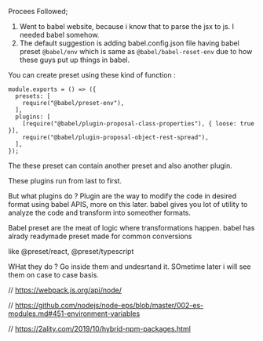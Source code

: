 Procees Followed;

1. Went to babel website, because i know that to parse the jsx to js. I needed babel somehow.
2. The default suggestion is adding babel.config.json file having babel preset `@babel/env` which is same as `@babel/babel-reset-env` due to how these guys put up things in babel.

You can create preset using these kind of function :

```
module.exports = () => ({
  presets: [
    require("@babel/preset-env"),
  ],
  plugins: [
    [require("@babel/plugin-proposal-class-properties"), { loose: true }],
    require("@babel/plugin-proposal-object-rest-spread"),
  ],
});
```

The these preset can contain another preset and also another plugin.

These plugins run from last to first.

But what plugins do ? Plugin are the way to modify the code in desired format using babel APIS, more on this later. babel  gives you lot of utility to analyze the code and transform into someother formats.


Babel preset are the meat of logic where transformations happen. babel has alrady readymade preset made for common conversions

like @preset/react, @preset/typescript

WHat they do ? Go inside them and undesrtand it. SOmetime later i will see them on case to case basis.


// https://webpack.js.org/api/node/


// https://github.com/nodejs/node-eps/blob/master/002-es-modules.md#451-environment-variables


// https://2ality.com/2019/10/hybrid-npm-packages.html











